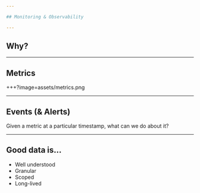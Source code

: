 ```yaml
---

## Monitoring & Observability

---
```


## Why?

---

## Metrics

+++?image=assets/metrics.png

---

## Events (& Alerts)

Given a metric at a particular timestamp, what can we do about it?

---

## Good data is...

- Well understood
- Granular
- Scoped
- Long-lived

